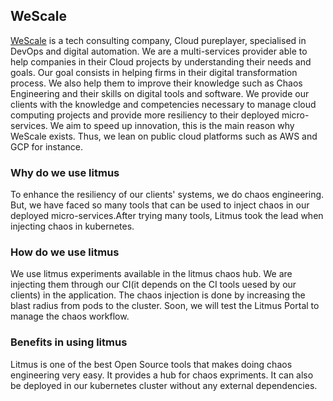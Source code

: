## WeScale

[WeScale](https://www.wescale.fr) is a tech consulting company, Cloud pureplayer, specialised in DevOps and digital automation. We are a multi-services provider able to help companies in their Cloud projects by understanding their needs and goals.
Our goal consists in helping firms in their digital transformation process. 
We also help them to improve their knowledge such as Chaos Engineering and their skills on digital tools and software.
We provide our clients with the knowledge and competencies necessary to manage cloud computing projects and provide more resiliency to their deployed micro-services. We aim to speed up innovation, this is the main reason why WeScale exists. Thus, we lean on public cloud platforms such as AWS and GCP for instance.

### **Why do we use litmus**


To enhance the resiliency of our clients' systems, we do chaos engineering.
But, we have faced so many tools that can be used to inject chaos in our deployed micro-services.After trying many tools, Litmus took the lead when injecting chaos in kubernetes.

### How do we use litmus

We use litmus experiments available in the litmus chaos hub. We are injecting them through our CI(it depends on the CI tools uesed by our clients) in the application.
The chaos injection is done by increasing the blast radius from pods to the cluster.
Soon, we will test the Litmus Portal to manage the chaos workflow.


### Benefits in using litmus

Litmus is one of the best Open Source tools that makes doing chaos engineering  very easy. It provides a hub for chaos expriments. It can also be deployed in our kubernetes cluster without any external dependencies.
